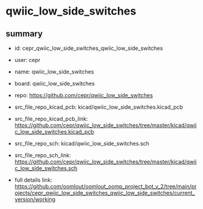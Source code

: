 # qwiic_low_side_switches
 
## summary 
* id: cepr_qwiic_low_side_switches_qwiic_low_side_switches
* user: cepr
* name: qwiic_low_side_switches
* board: qwiic_low_side_switches
* repo: https://github.com/cepr/qwiic_low_side_switches
* src_file_repo_kicad_pcb: kicad/qwiic_low_side_switches.kicad_pcb
* src_file_repo_kicad_pcb_link: https://github.com/cepr/qwiic_low_side_switches/tree/master/kicad/qwiic_low_side_switches.kicad_pcb


* src_file_repo_sch: kicad/qwiic_low_side_switches.sch
* src_file_repo_sch_link: https://github.com/cepr/qwiic_low_side_switches/tree/master/kicad/qwiic_low_side_switches.sch
* full details link: https://github.com/oomlout/oomlout_oomp_project_bot_v_2/tree/main/projects/cepr_qwiic_low_side_switches_qwiic_low_side_switches/current_version/working  






